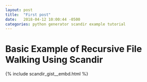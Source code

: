 ```yaml
---
layout: post
title:  "First post"
date:   2018-04-12 10:00:44 -0500
categories: python generator scandir example tutorial
---
```

# Basic Example of Recursive File Walking Using Scandir

{% include scandir_gist__embd.html %}